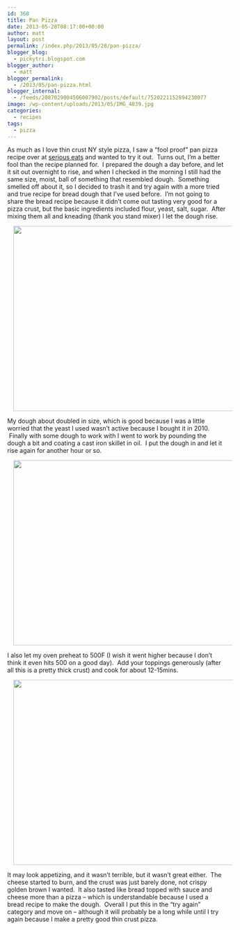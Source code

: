 ```yaml
---
id: 368
title: Pan Pizza
date: 2013-05-28T08:17:00+00:00
author: matt
layout: post
permalink: /index.php/2013/05/28/pan-pizza/
blogger_blog:
  - pickytri.blogspot.com
blogger_author:
  - matt
blogger_permalink:
  - /2013/05/pan-pizza.html
blogger_internal:
  - /feeds/2087029004506007902/posts/default/7520221152894230077
image: /wp-content/uploads/2013/05/IMG_4039.jpg
categories:
  - recipes
tags:
  - pizza
---
```

As much as I love thin crust NY style pizza, I saw a &#8220;fool proof&#8221; pan pizza recipe over at [serious eats](http://www.seriouseats.com/recipes/2013/01/foolproof-pan-pizza-recipe.html) and wanted to try it out. &nbsp;Turns out, I&#8217;m a better fool than the recipe planned for. &nbsp;I prepared the dough a day before, and let it sit out overnight to rise, and when I checked in the morning I still had the same size, moist, ball of something that resembled dough. &nbsp;Something smelled off about it, so I decided to trash it and try again with a more tried and true recipe for bread dough that I&#8217;ve used before. &nbsp;I&#8217;m not going to share the bread recipe because it didn&#8217;t come out tasting very good for a pizza crust, but the basic ingredients included flour, yeast, salt, sugar. &nbsp;After mixing them all and kneading (thank you stand mixer) I let the dough rise.

<div style="clear: both; text-align: center;">
  <a href="http://pickytri.com/wp-content/uploads/2013/05/IMG_4039.jpg" style="margin-left: 1em; margin-right: 1em;"><img border="0" height="426" src="http://pickytri.com/wp-content/uploads/2013/05/IMG_4039-300x200.jpg" width="640" /></a>
</div>

My dough about doubled in size, which is good because I was a little worried that the yeast I used wasn&#8217;t active because I bought it in 2010. &nbsp;Finally with some dough to work with I went to work by pounding the dough a bit and coating a cast iron skillet in oil. &nbsp;I put the dough in and let it rise again for another hour or so.

<div style="clear: both; text-align: center;">
  <a href="http://pickytri.com/wp-content/uploads/2013/05/IMG_4044.jpg" style="margin-left: 1em; margin-right: 1em;"><img border="0" height="426" src="http://pickytri.com/wp-content/uploads/2013/05/IMG_4044-300x200.jpg" width="640" /></a>
</div>

I also let my oven preheat to 500F (I wish it went higher because I don&#8217;t think it even hits 500 on a good day). &nbsp;Add your toppings generously (after all this is a pretty thick crust) and cook for about 12-15mins.

<div style="clear: both; text-align: center;">
  <a href="http://pickytri.com/wp-content/uploads/2013/05/IMG_4051.jpg" style="margin-left: 1em; margin-right: 1em;"><img border="0" height="426" src="http://pickytri.com/wp-content/uploads/2013/05/IMG_4051-300x200.jpg" width="640" /></a>
</div>

It may look appetizing, and it wasn&#8217;t terrible, but it wasn&#8217;t great either. &nbsp;The cheese started to burn, and the crust was just barely done, not crispy golden brown I wanted. &nbsp;It also tasted like bread topped with sauce and cheese more than a pizza &#8211; which is understandable because I used a bread recipe to make the dough. &nbsp;Overall I put this in the &#8220;try again&#8221; category and move on &#8211; although it will probably be a long while until I try again because I make a pretty good thin crust pizza.
